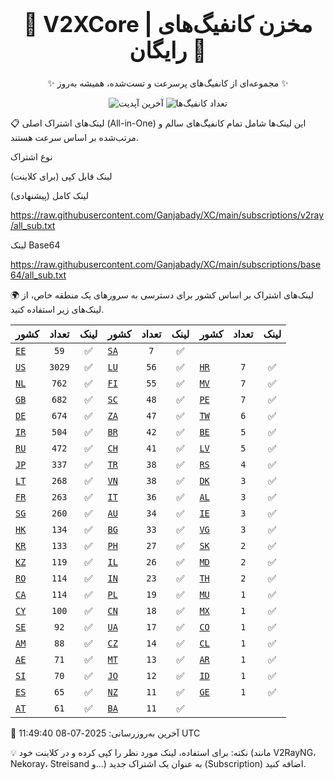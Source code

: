 <div align="center">
<h1 style="font-size: 2.5em; font-weight: bold;">🚀 V2XCore | مخزن کانفیگ‌های رایگان 🚀</h1>
<p>✨ مجموعه‌ای از کانفیگ‌های پرسرعت و تست‌شده، همیشه به‌روز ✨</p>

<p>
<img src="https://img.shields.io/badge/Updated-2025-07-08 11:49:40 UTC-blue?style=for-the-badge&logo=github" alt="آخرین آپدیت">
<img src="https://img.shields.io/badge/Configs-15877-green?style=for-the-badge&logo=serverless" alt="تعداد کانفیگ‌ها">
</p>
</div>

📋 لینک‌های اشتراک اصلی (All-in-One)
این لینک‌ها شامل تمام کانفیگ‌های سالم و مرتب‌شده بر اساس سرعت هستند.

نوع اشتراک

لینک قابل کپی (برای کلاینت)

لینک کامل (پیشنهادی)

https://raw.githubusercontent.com/Ganjabady/XC/main/subscriptions/v2ray/all_sub.txt

لینک Base64

https://raw.githubusercontent.com/Ganjabady/XC/main/subscriptions/base64/all_sub.txt

🌍 لینک‌های اشتراک بر اساس کشور
برای دسترسی به سرورهای یک منطقه خاص، از لینک‌های زیر استفاده کنید.

| کشور | تعداد | لینک | کشور | تعداد | لینک | کشور | تعداد | لینک |
| :--- | :---: | :---: | :--- | :---: | :---: | :--- | :---: | :---: |
| [`EE`](https://raw.githubusercontent.com/Ganjabady/XC/main/subscriptions/regions/EE.txt) | `59` | ✅ | [`SA`](https://raw.githubusercontent.com/Ganjabady/XC/main/subscriptions/regions/SA.txt) | `7` | ✅ |
| [`US`](https://raw.githubusercontent.com/Ganjabady/XC/main/subscriptions/regions/US.txt) | `3029` | ✅ | [`LU`](https://raw.githubusercontent.com/Ganjabady/XC/main/subscriptions/regions/LU.txt) | `56` | ✅ | [`HR`](https://raw.githubusercontent.com/Ganjabady/XC/main/subscriptions/regions/HR.txt) | `7` | ✅ |
| [`NL`](https://raw.githubusercontent.com/Ganjabady/XC/main/subscriptions/regions/NL.txt) | `762` | ✅ | [`FI`](https://raw.githubusercontent.com/Ganjabady/XC/main/subscriptions/regions/FI.txt) | `55` | ✅ | [`MV`](https://raw.githubusercontent.com/Ganjabady/XC/main/subscriptions/regions/MV.txt) | `7` | ✅ |
| [`GB`](https://raw.githubusercontent.com/Ganjabady/XC/main/subscriptions/regions/GB.txt) | `682` | ✅ | [`SC`](https://raw.githubusercontent.com/Ganjabady/XC/main/subscriptions/regions/SC.txt) | `48` | ✅ | [`PE`](https://raw.githubusercontent.com/Ganjabady/XC/main/subscriptions/regions/PE.txt) | `7` | ✅ |
| [`DE`](https://raw.githubusercontent.com/Ganjabady/XC/main/subscriptions/regions/DE.txt) | `674` | ✅ | [`ZA`](https://raw.githubusercontent.com/Ganjabady/XC/main/subscriptions/regions/ZA.txt) | `47` | ✅ | [`TW`](https://raw.githubusercontent.com/Ganjabady/XC/main/subscriptions/regions/TW.txt) | `6` | ✅ |
| [`IR`](https://raw.githubusercontent.com/Ganjabady/XC/main/subscriptions/regions/IR.txt) | `504` | ✅ | [`BR`](https://raw.githubusercontent.com/Ganjabady/XC/main/subscriptions/regions/BR.txt) | `42` | ✅ | [`BE`](https://raw.githubusercontent.com/Ganjabady/XC/main/subscriptions/regions/BE.txt) | `5` | ✅ |
| [`RU`](https://raw.githubusercontent.com/Ganjabady/XC/main/subscriptions/regions/RU.txt) | `472` | ✅ | [`CH`](https://raw.githubusercontent.com/Ganjabady/XC/main/subscriptions/regions/CH.txt) | `41` | ✅ | [`LV`](https://raw.githubusercontent.com/Ganjabady/XC/main/subscriptions/regions/LV.txt) | `5` | ✅ |
| [`JP`](https://raw.githubusercontent.com/Ganjabady/XC/main/subscriptions/regions/JP.txt) | `337` | ✅ | [`TR`](https://raw.githubusercontent.com/Ganjabady/XC/main/subscriptions/regions/TR.txt) | `38` | ✅ | [`RS`](https://raw.githubusercontent.com/Ganjabady/XC/main/subscriptions/regions/RS.txt) | `4` | ✅ |
| [`LT`](https://raw.githubusercontent.com/Ganjabady/XC/main/subscriptions/regions/LT.txt) | `268` | ✅ | [`VN`](https://raw.githubusercontent.com/Ganjabady/XC/main/subscriptions/regions/VN.txt) | `38` | ✅ | [`DK`](https://raw.githubusercontent.com/Ganjabady/XC/main/subscriptions/regions/DK.txt) | `3` | ✅ |
| [`FR`](https://raw.githubusercontent.com/Ganjabady/XC/main/subscriptions/regions/FR.txt) | `263` | ✅ | [`IT`](https://raw.githubusercontent.com/Ganjabady/XC/main/subscriptions/regions/IT.txt) | `36` | ✅ | [`AL`](https://raw.githubusercontent.com/Ganjabady/XC/main/subscriptions/regions/AL.txt) | `3` | ✅ |
| [`SG`](https://raw.githubusercontent.com/Ganjabady/XC/main/subscriptions/regions/SG.txt) | `260` | ✅ | [`AU`](https://raw.githubusercontent.com/Ganjabady/XC/main/subscriptions/regions/AU.txt) | `34` | ✅ | [`IE`](https://raw.githubusercontent.com/Ganjabady/XC/main/subscriptions/regions/IE.txt) | `3` | ✅ |
| [`HK`](https://raw.githubusercontent.com/Ganjabady/XC/main/subscriptions/regions/HK.txt) | `134` | ✅ | [`BG`](https://raw.githubusercontent.com/Ganjabady/XC/main/subscriptions/regions/BG.txt) | `33` | ✅ | [`VG`](https://raw.githubusercontent.com/Ganjabady/XC/main/subscriptions/regions/VG.txt) | `3` | ✅ |
| [`KR`](https://raw.githubusercontent.com/Ganjabady/XC/main/subscriptions/regions/KR.txt) | `133` | ✅ | [`PH`](https://raw.githubusercontent.com/Ganjabady/XC/main/subscriptions/regions/PH.txt) | `27` | ✅ | [`SK`](https://raw.githubusercontent.com/Ganjabady/XC/main/subscriptions/regions/SK.txt) | `2` | ✅ |
| [`KZ`](https://raw.githubusercontent.com/Ganjabady/XC/main/subscriptions/regions/KZ.txt) | `119` | ✅ | [`IL`](https://raw.githubusercontent.com/Ganjabady/XC/main/subscriptions/regions/IL.txt) | `26` | ✅ | [`MD`](https://raw.githubusercontent.com/Ganjabady/XC/main/subscriptions/regions/MD.txt) | `2` | ✅ |
| [`RO`](https://raw.githubusercontent.com/Ganjabady/XC/main/subscriptions/regions/RO.txt) | `114` | ✅ | [`IN`](https://raw.githubusercontent.com/Ganjabady/XC/main/subscriptions/regions/IN.txt) | `23` | ✅ | [`TH`](https://raw.githubusercontent.com/Ganjabady/XC/main/subscriptions/regions/TH.txt) | `2` | ✅ |
| [`CA`](https://raw.githubusercontent.com/Ganjabady/XC/main/subscriptions/regions/CA.txt) | `114` | ✅ | [`PL`](https://raw.githubusercontent.com/Ganjabady/XC/main/subscriptions/regions/PL.txt) | `19` | ✅ | [`MU`](https://raw.githubusercontent.com/Ganjabady/XC/main/subscriptions/regions/MU.txt) | `1` | ✅ |
| [`CY`](https://raw.githubusercontent.com/Ganjabady/XC/main/subscriptions/regions/CY.txt) | `100` | ✅ | [`CN`](https://raw.githubusercontent.com/Ganjabady/XC/main/subscriptions/regions/CN.txt) | `18` | ✅ | [`MX`](https://raw.githubusercontent.com/Ganjabady/XC/main/subscriptions/regions/MX.txt) | `1` | ✅ |
| [`SE`](https://raw.githubusercontent.com/Ganjabady/XC/main/subscriptions/regions/SE.txt) | `92` | ✅ | [`UA`](https://raw.githubusercontent.com/Ganjabady/XC/main/subscriptions/regions/UA.txt) | `17` | ✅ | [`CO`](https://raw.githubusercontent.com/Ganjabady/XC/main/subscriptions/regions/CO.txt) | `1` | ✅ |
| [`AM`](https://raw.githubusercontent.com/Ganjabady/XC/main/subscriptions/regions/AM.txt) | `88` | ✅ | [`CZ`](https://raw.githubusercontent.com/Ganjabady/XC/main/subscriptions/regions/CZ.txt) | `14` | ✅ | [`CL`](https://raw.githubusercontent.com/Ganjabady/XC/main/subscriptions/regions/CL.txt) | `1` | ✅ |
| [`AE`](https://raw.githubusercontent.com/Ganjabady/XC/main/subscriptions/regions/AE.txt) | `71` | ✅ | [`MT`](https://raw.githubusercontent.com/Ganjabady/XC/main/subscriptions/regions/MT.txt) | `13` | ✅ | [`AR`](https://raw.githubusercontent.com/Ganjabady/XC/main/subscriptions/regions/AR.txt) | `1` | ✅ |
| [`SI`](https://raw.githubusercontent.com/Ganjabady/XC/main/subscriptions/regions/SI.txt) | `70` | ✅ | [`JO`](https://raw.githubusercontent.com/Ganjabady/XC/main/subscriptions/regions/JO.txt) | `12` | ✅ | [`ID`](https://raw.githubusercontent.com/Ganjabady/XC/main/subscriptions/regions/ID.txt) | `1` | ✅ |
| [`ES`](https://raw.githubusercontent.com/Ganjabady/XC/main/subscriptions/regions/ES.txt) | `65` | ✅ | [`NZ`](https://raw.githubusercontent.com/Ganjabady/XC/main/subscriptions/regions/NZ.txt) | `11` | ✅ | [`GE`](https://raw.githubusercontent.com/Ganjabady/XC/main/subscriptions/regions/GE.txt) | `1` | ✅ |
| [`AT`](https://raw.githubusercontent.com/Ganjabady/XC/main/subscriptions/regions/AT.txt) | `61` | ✅ | [`BA`](https://raw.githubusercontent.com/Ganjabady/XC/main/subscriptions/regions/BA.txt) | `11` | ✅ |  |  |  |


🔄 آخرین به‌روزرسانی: 2025-07-08 11:49:40 UTC

💡 نکته: برای استفاده، لینک مورد نظر را کپی کرده و در کلاینت خود (مانند V2RayNG، Nekoray، Streisand و...) به عنوان یک اشتراک جدید (Subscription) اضافه کنید.
